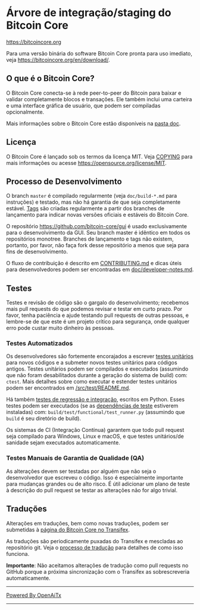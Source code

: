 Árvore de integração/staging do Bitcoin Core
============================================

https://bitcoincore.org

Para uma versão binária do software Bitcoin Core pronta para uso imediato, veja
https://bitcoincore.org/en/download/.

O que é o Bitcoin Core?
-----------------------

O Bitcoin Core conecta-se à rede peer-to-peer do Bitcoin para baixar e validar completamente blocos e transações. Ele também inclui uma carteira e uma interface gráfica de usuário, que podem ser compiladas opcionalmente.

Mais informações sobre o Bitcoin Core estão disponíveis na [pasta doc](/doc).

Licença
-------

O Bitcoin Core é lançado sob os termos da licença MIT. Veja [COPYING](COPYING) para mais
informações ou acesse https://opensource.org/license/MIT.

Processo de Desenvolvimento
---------------------------

O branch `master` é compilado regularmente (veja `doc/build-*.md` para instruções) e testado, mas não há garantia de que seja
completamente estável. [Tags](https://github.com/bitcoin/bitcoin/tags) são criadas
regularmente a partir dos branches de lançamento para indicar novas versões oficiais e estáveis do Bitcoin Core.

O repositório https://github.com/bitcoin-core/gui é usado exclusivamente para o
desenvolvimento da GUI. Seu branch master é idêntico em todos os repositórios monotree.
Branches de lançamento e tags não existem, portanto, por favor, não faça fork
desse repositório a menos que seja para fins de desenvolvimento.

O fluxo de contribuição é descrito em [CONTRIBUTING.md](CONTRIBUTING.md)
e dicas úteis para desenvolvedores podem ser encontradas em [doc/developer-notes.md](doc/developer-notes.md).

Testes
------

Testes e revisão de código são o gargalo do desenvolvimento; recebemos mais pull
requests do que podemos revisar e testar em curto prazo. Por favor, tenha paciência e ajude testando
pull requests de outras pessoas, e lembre-se de que este é um projeto crítico para segurança, onde qualquer erro pode custar muito dinheiro às pessoas.

### Testes Automatizados

Os desenvolvedores são fortemente encorajados a escrever [testes unitários](src/test/README.md) para novos códigos e a
submeter novos testes unitários para códigos antigos. Testes unitários podem ser compilados e executados
(assumindo que não foram desabilitados durante a geração do sistema de build) com: `ctest`. Mais detalhes sobre como executar
e estender testes unitários podem ser encontrados em [/src/test/README.md](/src/test/README.md).

Há também [testes de regressão e integração](/test), escritos
em Python.
Esses testes podem ser executados (se as [dependências de teste](/test) estiverem instaladas) com: `build/test/functional/test_runner.py`
(assumindo que `build` é seu diretório de build).

Os sistemas de CI (Integração Contínua) garantem que todo pull request seja compilado para Windows, Linux e macOS,
e que testes unitários/de sanidade sejam executados automaticamente.

### Testes Manuais de Garantia de Qualidade (QA)

As alterações devem ser testadas por alguém que não seja o desenvolvedor que escreveu o
código. Isso é especialmente importante para mudanças grandes ou de alto risco. É útil
adicionar um plano de teste à descrição do pull request se testar as alterações não for algo trivial.

Traduções
---------

Alterações em traduções, bem como novas traduções, podem ser submetidas à
[página do Bitcoin Core no Transifex](https://www.transifex.com/bitcoin/bitcoin/).

As traduções são periodicamente puxadas do Transifex e mescladas ao repositório git. Veja o
[processo de tradução](doc/translation_process.md) para detalhes de como isso funciona.

**Importante**: Não aceitamos alterações de tradução como pull requests no GitHub porque a próxima
sincronização com o Transifex as sobrescreveria automaticamente.

---

[Powered By OpenAiTx](https://github.com/OpenAiTx/OpenAiTx)

---